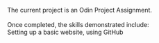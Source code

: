 The current project is an Odin Project Assignment. <br /> <br />
Once completed, the skills demonstrated include: <br />
Setting up a basic website, using GitHub